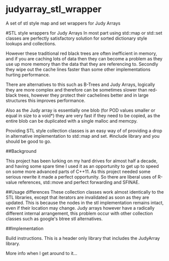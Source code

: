 # judyarray_stl_wrapper
A set of stl style map and set wrappers for Judy Arrays

#STL style wrappers for Judy Arrays
In most part using std::map or std::set classes are perfectly satisfactory solution for sorted dictionary style lookups and collections. 

However these traditional red black trees are often inefficient in memory, and if you are caching lots of data then they can become a problem as they use up more memory than the data that they are referencing to.  Secondly they wipe out the cache lines faster than some other implementations hurting performance.  

There are alternatives to this such as B-Trees and Judy Arrays, logically they are more complex and therefore can be sometimes slower than red-black trees, however they protect their cachelines better and in large structures this improves performance.

Also as the Judy array is essentially one blob (for POD values smaller or equal in size to a void*) they are very fast if they need to be copied, as the entire blob can be duplicated with a single malloc and memcpy.  

Providing STL style collection classes is an easy way of of providing a drop in alternative implementation to std::map and set.  #include library and you should be good to go.

##Background

This project has been lurking on my hard drives for almost half a decade, and having some spare time I used it as an opportunity to get up to speed on some more advanced parts of C++11. As this project needed some serious rewrite it made a perfect opportunity.  So there are liberal uses of R-value references, std::move and perfect forwarding and SFINAE.  


##Usage differences
These collection classes work almost identically to the STL libraries, except that iterators are invalidated as soon as they are updated.  This is because the nodes in the stl implementation remains intact, even if their location may change.  Judy arrays however have a radically different internal arrangement, this problem occur with other collection classes such as google's btree stl alternatives.

##Implementation

Build instructions.  This is a header only library that includes the JudyArray library.


More info when I get around to it...
